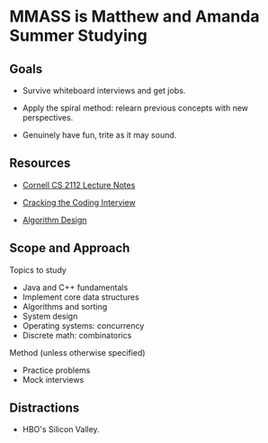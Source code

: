 MMASS is Matthew and Amanda Summer Studying
===========================================


Goals
-----

- Survive whiteboard interviews and get jobs.

- Apply the spiral method: relearn previous concepts with new perspectives.

- Genuinely have fun, trite as it may sound.


Resources
---------

- [Cornell CS 2112 Lecture Notes](http://www.cs.cornell.edu/courses/cs2112/2016fa/lectures/)

- [Cracking the Coding Interview](https://www.amazon.com/Cracking-Coding-Interview-Programming-Questions/dp/0984782850/ref=pd_lpo_sbs_14_t_0?_encoding=UTF8&psc=1&refRID=KD7X1A9GN2JSDTHJHE2E)

- [Algorithm Design](https://www.amazon.com/Algorithm-Design-Jon-Kleinberg/dp/0321295358)


Scope and Approach
------------------

Topics to study
- Java and C++ fundamentals
- Implement core data structures
- Algorithms and sorting
- System design
- Operating systems: concurrency
- Discrete math: combinatorics

Method (unless otherwise specified)
- Practice problems
- Mock interviews

Distractions
------------

- HBO's Silicon Valley.